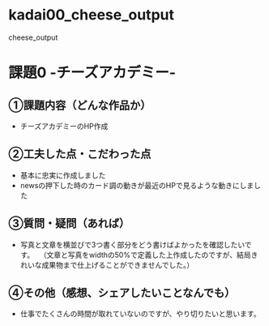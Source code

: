 # kadai00_cheese_output
 cheese_output
# 課題0 -チーズアカデミー-

## ①課題内容（どんな作品か）
- チーズアカデミーのHP作成

## ②工夫した点・こだわった点
- 基本に忠実に作成しました
- newsの押下した時のカード調の動きが最近のHPで見るような動きにしました

## ③質問・疑問（あれば）
- 写真と文章を横並びで3つ書く部分をどう書けばよかったを確認したいです。
　（文章と写真をwidthの50%で定義した上作成したのですが、結局きれいな成果物まで仕上げることができませんでした。）

## ④その他（感想、シェアしたいことなんでも）
- 仕事でたくさんの時間が取れていないのですが、やり切りたいと思います。
